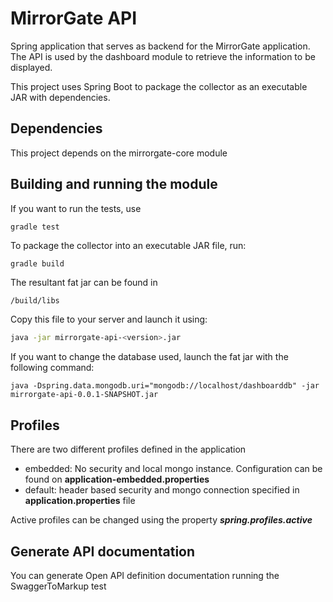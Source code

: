 # MirrorGate API

Spring application that serves as backend for the MirrorGate application. The API is used by the dashboard module to retrieve the information to be displayed. 

This project uses Spring Boot to package the collector as an executable JAR with dependencies.

## Dependencies

This project depends on the mirrorgate-core module  

## Building and running the module
If you want to run the tests, use
```
gradle test
```

To package the collector into an executable JAR file, run:
```bash
gradle build
```
The resultant fat jar can be found in
```   
/build/libs
```
Copy this file to your server and launch it using:
```bash
java -jar mirrorgate-api-<version>.jar
```
If you want to change the database used, launch the fat jar with the following command:
```
java -Dspring.data.mongodb.uri="mongodb://localhost/dashboarddb" -jar mirrorgate-api-0.0.1-SNAPSHOT.jar
```

## Profiles
There are two different profiles defined in the application
- embedded: No security and local mongo instance. Configuration can be found on **application-embedded.properties** 
- default: header based security and mongo connection specified in **application.properties** file

Active profiles can be changed using the property ***spring.profiles.active***

## Generate API documentation
You can generate Open API definition documentation running the SwaggerToMarkup test